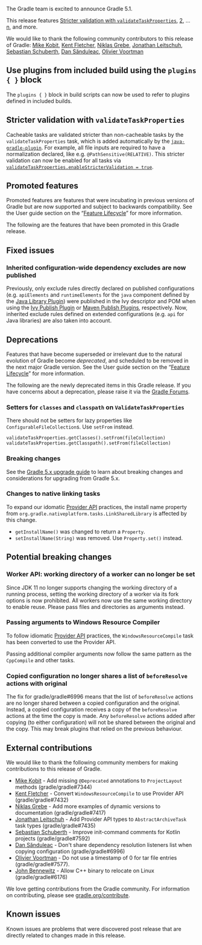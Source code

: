 The Gradle team is excited to announce Gradle 5.1.

This release features [Stricter validation with `validateTaskProperties`](userguide/java_gradle_plugin.html), [2](), ... [n](), and more.

We would like to thank the following community contributors to this release of Gradle:
[Mike Kobit](https://github.com/mkobit),
[Kent Fletcher](https://github.com/fletcher-sumglobal),
[Niklas Grebe](https://github.com/ThYpHo0n),
[Jonathan Leitschuh](https://github.com/JLLeitschuh),
[Sebastian Schuberth](https://github.com/sschuberth),
[Dan Sănduleac](https://github.com/dansanduleac),
[Olivier Voortman](https://github.com/blop)

## Use plugins from included build using the `plugins { }` block 

The `plugins { }` block in build scripts can now be used to refer to plugins defined in included builds.

## Stricter validation with `validateTaskProperties`

Cacheable tasks are validated stricter than non-cacheable tasks by the `validateTaskProperties` task, which is added automatically by the [`java-gradle-plugin`](userguide/java_gradle_plugin.html).
For example, all file inputs are required to have a normalization declared, like e.g. `@PathSensitive(RELATIVE)`.
This stricter validation can now be enabled for all tasks via [`validateTaskProperties.enableStricterValidation = true`](javadoc/org/gradle/plugin/devel/tasks/ValidateTaskProperties.html#setEnableStricterValidation-boolean-).

## Promoted features

Promoted features are features that were incubating in previous versions of Gradle but are now supported and subject to backwards compatibility.
See the User guide section on the “[Feature Lifecycle](userguide/feature_lifecycle.html)” for more information.

The following are the features that have been promoted in this Gradle release.

<!--
### Example promoted
-->

## Fixed issues

### Inherited configuration-wide dependency excludes are now published

Previously, only exclude rules directly declared on published configurations (e.g. `apiElements` and `runtimeElements` for the `java` component defined by the [Java Library Plugin](userguide/java_library_plugin.html#sec:java_library_configurations_graph)) were published in the Ivy descriptor and POM when using the [Ivy Publish Plugin](userguide/publishing_ivy.html) or [Maven Publish Plugins](userguide/publishing_maven.html), respectively.
Now, inherited exclude rules defined on extended configurations (e.g. `api` for Java libraries) are also taken into account.

## Deprecations

Features that have become superseded or irrelevant due to the natural evolution of Gradle become *deprecated*, and scheduled to be removed
in the next major Gradle version. See the User guide section on the “[Feature Lifecycle](userguide/feature_lifecycle.html)” for more information.

The following are the newly deprecated items in this Gradle release. If you have concerns about a deprecation, please raise it via the [Gradle Forums](https://discuss.gradle.org).

### Setters for `classes` and `classpath` on `ValidateTaskProperties`

There should not be setters for lazy properties like `ConfigurableFileCollection`s.
Use `setFrom` instead.

    validateTaskProperties.getClasses().setFrom(fileCollection)
    validateTaskProperties.getClasspath().setFrom(fileCollection)
    
### Breaking changes

<!-- add any notable changes here in a summary -->

See the [Gradle 5.x upgrade guide](userguide/upgrading_version_5.html) to learn about breaking changes and considerations for upgrading from Gradle 5.x.

### Changes to native linking tasks

To expand our idomatic [Provider API](https://docs.gradle.org/4.7/userguide/lazy_configuration.html) practices, the install name property from `org.gradle.nativeplatform.tasks.LinkSharedLibrary` is affected by this change.
- `getInstallName()` was changed to return a `Property`.
- `setInstallName(String)` was removed. Use `Property.set()` instead.
    
## Potential breaking changes

<!--
### Example breaking change
-->
### Worker API: working directory of a worker can no longer be set 

Since JDK 11 no longer supports changing the working directory of a running process, setting the working directory of a worker via its fork options is now prohibited.
All workers now use the same working directory to enable reuse.
Please pass files and directories as arguments instead.

### Passing arguments to Windows Resource Compiler

To follow idiomatic [Provider API](userguide/lazy_configuration.html) practices, the `WindowsResourceCompile` task has been converted to use the Provider API.

Passing additional compiler arguments now follow the same pattern as the `CppCompile` and other tasks.

### Copied configuration no longer shares a list of `beforeResolve` actions with original

The fix for gradle/gradle#6996 means that the list of `beforeResolve` actions are no longer shared between a copied configuration and the original.
Instead, a copied configuration receives a copy of the `beforeResolve` actions at the time the copy is made.
Any `beforeResolve` actions added after copying (to either configuration) will not be shared between the original and the copy.
This may break plugins that relied on the previous behaviour.

## External contributions

We would like to thank the following community members for making contributions to this release of Gradle.

 - [Mike Kobit](https://github.com/mkobit) - Add missing `@Deprecated` annotations to `ProjectLayout` methods (gradle/gradle#7344)
 - [Kent Fletcher](https://github.com/fletcher-sumglobal) - Convert `WindowsResourceCompile` to use Provider API (gradle/gradle#7432)
 - [Niklas Grebe](https://github.com/ThYpHo0n) - Add more examples of dynamic versions to documentation (gradle/gradle#7417)
 - [Jonathan Leitschuh](https://github.com/JLLeitschuh) - Add Provider API types to `AbstractArchiveTask` task types (gradle/gradle#7435)
 - [Sebastian Schuberth](https://github.com/sschuberth) - Improve init-command comments for Kotlin projects (gradle/gradle#7592)
 - [Dan Sănduleac](https://github.com/dansanduleac) - Don't share dependency resolution listeners list when copying configuration (gradle/gradle#6996)
 - [Olivier Voortman](https://github.com/blop) - Do not use a timestamp of 0 for tar file entries (gradle/gradle#7577).
 - [John Bennewitz](https://github.com/b-john) - Allow C++ binary to relocate on Linux (gradle/gradle#6176)

We love getting contributions from the Gradle community. For information on contributing, please see [gradle.org/contribute](https://gradle.org/contribute).

## Known issues

Known issues are problems that were discovered post release that are directly related to changes made in this release.
